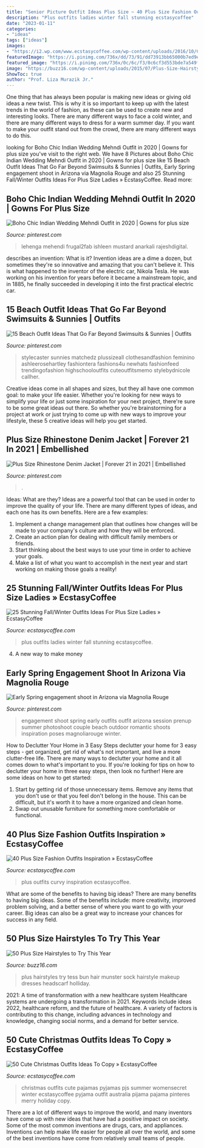 ```yaml
---
title: "Senior Picture Outfit Ideas Plus Size ~ 40 Plus Size Fashion Outfits Inspiration » Ecstasycoffee"
description: "Plus outfits ladies winter fall stunning ecstasycoffee"
date: "2023-01-11"
categories:
- "ideas"
tags: ["ideas"]
images:
- "https://i2.wp.com/www.ecstasycoffee.com/wp-content/uploads/2016/10/Cute-Christmas-outfits-10.jpg"
featuredImage: "https://i.pinimg.com/736x/dd/73/91/dd73913bb65000b7ed9edba6ed41e6d0.jpg"
featured_image: "https://i.pinimg.com/736x/0c/6c/f3/0c6cf3d553bde7a549f07ca5d0a6b9af.jpg"
image: "https://buzz16.com/wp-content/uploads/2015/07/Plus-Size-Hairstyles-to-Try-This-Year-10.jpg"
ShowToc: true
author: "Prof. Liza Murazik Jr."
---
```



One thing that has always been popular is making new ideas or giving old ideas a new twist. This is why it is so important to keep up with the latest trends in the world of fashion, as these can be used to create new and interesting looks. There are many different ways to face a cold winter, and there are many different ways to dress for a warm summer day. If you want to make your outfit stand out from the crowd, there are many different ways to do this.

	

		
looking for Boho Chic Indian Wedding Mehndi Outfit in 2020 | Gowns for plus size you've visit to the right web. We have 8 Pictures about Boho Chic Indian Wedding Mehndi Outfit in 2020 | Gowns for plus size like 15 Beach Outfit Ideas That Go Far Beyond Swimsuits &amp; Sunnies | Outfits, Early Spring engagement shoot in Arizona via Magnolia Rouge and also 25 Stunning Fall/Winter Outfits Ideas For Plus Size Ladies » EcstasyCoffee. Read more:
		
    
## Boho Chic Indian Wedding Mehndi Outfit In 2020 | Gowns For Plus Size

<img loading=lazy src="https://i.pinimg.com/736x/06/c0/84/06c084834c9bb44719def68eaca85c9e.jpg" onerror="this.onerror=null;this.src='https://tse2.mm.bing.net/th?id=OIP.3YASxFUOGcTJNGtHgoWD2QAAAA&amp;pid=15.1';" alt="Boho Chic Indian Wedding Mehndi Outfit in 2020 | Gowns for plus size">

_Source: pinterest.com_

>lehenga mehendi frugal2fab ishleen mustard anarkali rajeshdigital. 

	

describes an invention: What is it?
Invention ideas are a dime a dozen, but sometimes they're so innovative and amazing that you can't believe it. This is what happened to the inventor of the electric car, Nikola Tesla. He was working on his invention for years before it became a mainstream topic, and in 1885, he finally succeeded in developing it into the first practical electric car.

    
## 15 Beach Outfit Ideas That Go Far Beyond Swimsuits &amp; Sunnies | Outfits

<img loading=lazy src="https://i.pinimg.com/736x/0c/6c/f3/0c6cf3d553bde7a549f07ca5d0a6b9af.jpg" onerror="this.onerror=null;this.src='https://tse4.mm.bing.net/th?id=OIP.vHRZZ4MByrckGR3VvOpagQHaLG&amp;pid=15.1';" alt="15 Beach Outfit Ideas That Go Far Beyond Swimsuits &amp; Sunnies | Outfits">

_Source: pinterest.com_

>stylecaster sunnies matchedz plussizeall clothesandfashion feminino ashleerosehartley fashiontera fashions4u newhats fashionfeed trendingofashion highschooloutfits cuteoutfitsmemo stylebydnicole callher. 

	

Creative ideas come in all shapes and sizes, but they all have one common goal: to make your life easier. Whether you're looking for new ways to simplify your life or just some inspiration for your next project, there're sure to be some great ideas out there. So whether you're brainstorming for a project at work or just trying to come up with new ways to improve your lifestyle, these 5 creative ideas will help you get started.

    
## Plus Size Rhinestone Denim Jacket | Forever 21 In 2021 | Embellished

<img loading=lazy src="https://i.pinimg.com/736x/dd/73/91/dd73913bb65000b7ed9edba6ed41e6d0.jpg" onerror="this.onerror=null;this.src='https://tse4.mm.bing.net/th?id=OIP.dfcSl7Yu4aUS7X3eCe3AmAHaLH&amp;pid=15.1';" alt="Plus Size Rhinestone Denim Jacket | Forever 21 in 2021 | Embellished">

_Source: pinterest.com_

>. 

	

Ideas: What are they?
Ideas are a powerful tool that can be used in order to improve the quality of your life. There are many different types of ideas, and each one has its own benefits. Here are a few examples: 
1. Implement a change management plan that outlines how changes will be made to your company's culture and how they will be enforced. 
2. Create an action plan for dealing with difficult family members or friends. 
3. Start thinking about the best ways to use your time in order to achieve your goals. 
4. Make a list of what you want to accomplish in the next year and start working on making those goals a reality!

    
## 25 Stunning Fall/Winter Outfits Ideas For Plus Size Ladies » EcstasyCoffee

<img loading=lazy src="https://i1.wp.com/www.ecstasycoffee.com/wp-content/uploads/2016/10/Plus-Size-Outfits-For-Curvy-Ladies-6.jpg?resize=400%2C600" onerror="this.onerror=null;this.src='https://tse1.mm.bing.net/th?id=OIP.HAbF0bX1V_UBIyVNdM_T6gAAAA&amp;pid=15.1';" alt="25 Stunning Fall/Winter Outfits Ideas For Plus Size Ladies » EcstasyCoffee">

_Source: ecstasycoffee.com_

>plus outfits ladies winter fall stunning ecstasycoffee. 

	

4. A new way to make money 

    
## Early Spring Engagement Shoot In Arizona Via Magnolia Rouge

<img loading=lazy src="https://i.pinimg.com/736x/59/26/7a/59267a05afc6f670759ffc631940e4fc--engagement-ideas-engagement-shoots.jpg" onerror="this.onerror=null;this.src='https://tse4.mm.bing.net/th?id=OIP.zwdPgnlG2B4UmfeAbb43FAHaJ8&amp;pid=15.1';" alt="Early Spring engagement shoot in Arizona via Magnolia Rouge">

_Source: pinterest.com_

>engagement shoot spring early outfits outfit arizona session prenup summer photoshoot couple beach outdoor romantic shoots inspiration poses magnoliarouge winter. 

	

How to Declutter Your Home in 3 Easy Steps
declutter your home for 3 easy steps - get organized, get rid of what's not important, and live a more clutter-free life.
There are many ways to declutter your home and it all comes down to what's important to you. If you're looking for tips on how to declutter your home in three easy steps, then look no further! Here are some ideas on how to get started: 

1. Start by getting rid of those unnecessary items. Remove any items that you don't use or that you feel don't belong in the house. This can be difficult, but it's worth it to have a more organized and clean home. 
2. Swap out unusable furniture for something more comfortable or functional.

    
## 40 Plus Size Fashion Outfits Inspiration » EcstasyCoffee

<img loading=lazy src="https://i0.wp.com/www.ecstasycoffee.com/wp-content/uploads/2016/10/Curvy-Women-Fashion-Outfits-43.jpg" onerror="this.onerror=null;this.src='https://tse2.mm.bing.net/th?id=OIP.IaTPIcDggOyA05tXbHw_sQHaLk&amp;pid=15.1';" alt="40 Plus Size Fashion Outfits Inspiration » EcstasyCoffee">

_Source: ecstasycoffee.com_

>plus outfits curvy inspiration ecstasycoffee. 

	

What are some of the benefits to having big ideas?
There are many benefits to having big ideas. Some of the benefits include: more creativity, improved problem solving, and a better sense of where you want to go with your career. Big ideas can also be a great way to increase your chances for success in any field.

    
## 50 Plus Size Hairstyles To Try This Year

<img loading=lazy src="https://buzz16.com/wp-content/uploads/2015/07/Plus-Size-Hairstyles-to-Try-This-Year-10.jpg" onerror="this.onerror=null;this.src='https://tse1.mm.bing.net/th?id=OIP.yKoWiQeAMbjtyjbC9lfq_wHaJ4&amp;pid=15.1';" alt="50 Plus Size Hairstyles to Try This Year">

_Source: buzz16.com_

>plus hairstyles try tess bun hair munster sock hairstyle makeup dresses headscarf holliday. 

	

2021: A time of transformation with a new healthcare system
Healthcare systems are undergoing a transformation in 2021. Keywords include ideas 2022, healthcare reform, and the future of healthcare. A variety of factors is contributing to this change, including advances in technology and knowledge, changing social norms, and a demand for better service.

    
## 50 Cute Christmas Outfits Ideas To Copy » EcstasyCoffee

<img loading=lazy src="https://i2.wp.com/www.ecstasycoffee.com/wp-content/uploads/2016/10/Cute-Christmas-outfits-10.jpg" onerror="this.onerror=null;this.src='https://tse3.mm.bing.net/th?id=OIP.RdYAo3bZYFA7rO-dZXam2QHaLH&amp;pid=15.1';" alt="50 Cute Christmas Outfits Ideas To Copy » EcstasyCoffee">

_Source: ecstasycoffee.com_

>christmas outfits cute pajamas pyjamas pjs summer womensecret winter ecstasycoffee pyjama outfit australia pijama pajama pinteres merry holiday copy. 

	

There are a lot of different ways to improve the world, and many inventors have come up with new ideas that have had a positive impact on society. Some of the most common inventions are drugs, cars, and appliances. Inventions can help make life easier for people all over the world, and some of the best inventions have come from relatively small teams of people.

